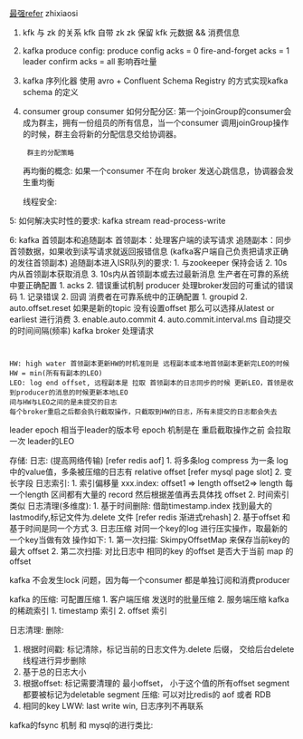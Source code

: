 [最强refer](https://blog.csdn.net/u013256816/article/details/71091774) zhixiaosi
1. kfk 与 zk 的关系
    kfk 自带 zk
    zk 保留 kfk 元数据 && 消费信息
    
2. kafka produce config:
    produce config
    acks = 0 fire-and-forget
    acks = 1 leader confirm
    acks = all 影响吞吐量

3. kafka 序列化器
    使用 avro + Confluent Schema Registry 的方式实现kafka schema 的定义
    
4. consumer
    group consumer 如何分配分区:
        第一个joinGroup的consumer会成为群主，拥有一份组员的所有信息，当一个consumer
        调用joinGroup操作的时候，群主会将新的分配信息交给协调器。
        
        群主的分配策略
        
    再均衡的概念:
        如果一个consumer 不在向 broker 发送心跳信息，协调器会发生重均衡
    
    线程安全: 
    
    
5: 如何解决实时性的要求:
    kafka stream read-process-write
    

6: kafka 首领副本和追随副本
    首领副本：处理客户端的读写请求
    追随副本：同步首领数据，如果收到读写请求就返回报错信息 (kafka客户端自己负责把请求正确的发往首领副本)
    追随副本进入ISR队列的要求:
        1. 与zookeeper 保持会话
        2. 10s内从首领副本获取消息
        3. 10s内从首领副本或去过最新消息
    生产者在可靠的系统中要正确配置
        1. acks
        2. 错误重试机制
            producer 处理broker发回的可重试的错误码
                1. 记录错误
                2. 回调
    消费者在可靠系统中的正确配置
        1. groupid
        2. auto.offset.reset 如果是新的topic 没有设置offset 那么可以选择从latest or earliest 进行消费
        3. enable.auto.commit 
        4. auto.commit.interval.ms 自动提交的时间间隔(频率)
kafka broker 处理请求
#
    HW: high water 首领副本更新HW的时机准则是 远程副本或本地首领副本更新完LEO的时候 HW = min(所有有副本的LEO)
    LEO: log end offset, 远程副本是 拉取 首领副本的日志同步的时候 更新LEO，首领是收到producer的消息的时候更新本地LEO
    间与HW与LEO之间的是未提交的日志
    每个broker重启之后都会执行截取操作，只截取到HW的日志，所有未提交的日志都会失去
leader epoch
    相当于leader的版本号
    epoch 机制是在 重启截取操作之前 会拉取一次 leader的LEO 

存储:
    日志: (提高网络传输) [refer redis aof]
        1. 将多条log compress 为一条 log 中的value值，多条被压缩的日志有 relative offset
            [refer mysql page slot] 
        2. 变长字段
    日志索引:
        1. 索引偏移量
            xxx.index:    offset1  => length  offset2=> length
            每一个length 区间都有大量的 record 然后根据差值再去具体找 offset
        2. 时间索引
            类似
    日志清理(多维度):
        1. 基于时间删除:
            借助timestamp.index 找到最大的 lastmodify,标记文件为.delete 文件 
            [refer redis 渐进式rehash]
        2. 基于offset 和基于时间是同一个方式
        3. 日志压缩
            对同一个key的log 进行压实操作，取最新的 一个key当做有效
            操作如下:
                1. 第一次扫描: SkimpyOffsetMap 来保存当前key的最大 offset
                2. 第二次扫描: 对比日志中 相同的key 的offset 是否大于当前 map 的offset        

kafka 不会发生lock 问题，因为每一个consumer 都是单独订阅和消费producer

kafka 的压缩:
    可配置压缩 
    1. 客户端压缩
        发送时的批量压缩
    2. 服务端压缩
kafka的稀疏索引
    1. timestamp 索引
    2. offset 索引
    
日志清理:
   删除:
   1. 根据时间戳: 标记清除，标记当前的日志文件为.delete 后缀， 交给后台delete线程进行异步删除
   2. 基于总的日志大小
   2. 根据offset: 标记需要清理的 最小offset， 小于这个值的所有offset segment 都要被标记为deletable segment
   压缩: 可以对比redis的 aof 或者 RDB
   1. 相同的key LWW: last write win, 日志序列不再联系
   
kafka的fsync 机制 和 mysql的进行类比:
    
